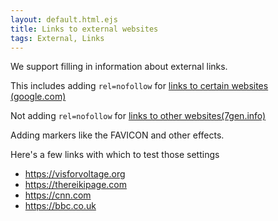 ```yaml
---
layout: default.html.ejs
title: Links to external websites
tags: External, Links
---
```


We support filling in information about external links.

This includes adding `rel=nofollow` for [links to certain websites (google.com)](https://google.com)

Not adding `rel=nofollow` for [links to other websites(7gen.info)](https://7gen.info)

Adding markers like the FAVICON and other effects.

Here's a few links with which to test those settings

* https://visforvoltage.org
* https://thereikipage.com
* https://cnn.com
* https://bbc.co.uk

